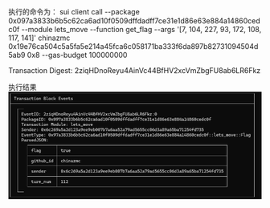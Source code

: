 执行的命令为： sui client call --package 0x097a3833b6b5c62ca6ad10f0509dffdadff7ce31e1d86e63e884a14860cedc0f --module lets_move --function get_flag --args '[7, 104, 227, 93, 172, 108, 117, 141]' chinazmc 0x19e76ca504c5a5fa5e214a45fca6c058171ba333f6da897b82731094504d5ab9 0x8 --gas-budget 100000000


Transaction Digest: 2ziqHDnoReyu4AinVc44BfHV2xcVmZbgFU8ab6LR6Fkz

执行结果 ![执行结果](./images/执行结果.png)